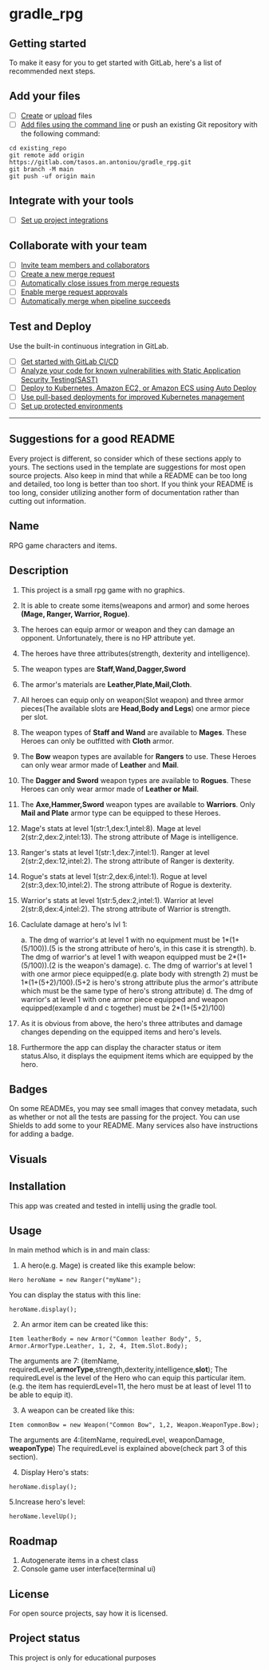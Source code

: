 # gradle_rpg



## Getting started

To make it easy for you to get started with GitLab, here's a list of recommended next steps.



## Add your files

- [ ] [Create](https://docs.gitlab.com/ee/user/project/repository/web_editor.html#create-a-file) or [upload](https://docs.gitlab.com/ee/user/project/repository/web_editor.html#upload-a-file) files
- [ ] [Add files using the command line](https://docs.gitlab.com/ee/gitlab-basics/add-file.html#add-a-file-using-the-command-line) or push an existing Git repository with the following command:

```
cd existing_repo
git remote add origin https://gitlab.com/tasos.an.antoniou/gradle_rpg.git
git branch -M main
git push -uf origin main
```

## Integrate with your tools

- [ ] [Set up project integrations](https://gitlab.com/tasos.an.antoniou/gradle_rpg/-/settings/integrations)

## Collaborate with your team

- [ ] [Invite team members and collaborators](https://docs.gitlab.com/ee/user/project/members/)
- [ ] [Create a new merge request](https://docs.gitlab.com/ee/user/project/merge_requests/creating_merge_requests.html)
- [ ] [Automatically close issues from merge requests](https://docs.gitlab.com/ee/user/project/issues/managing_issues.html#closing-issues-automatically)
- [ ] [Enable merge request approvals](https://docs.gitlab.com/ee/user/project/merge_requests/approvals/)
- [ ] [Automatically merge when pipeline succeeds](https://docs.gitlab.com/ee/user/project/merge_requests/merge_when_pipeline_succeeds.html)

## Test and Deploy

Use the built-in continuous integration in GitLab.

- [ ] [Get started with GitLab CI/CD](https://docs.gitlab.com/ee/ci/quick_start/index.html)
- [ ] [Analyze your code for known vulnerabilities with Static Application Security Testing(SAST)](https://docs.gitlab.com/ee/user/application_security/sast/)
- [ ] [Deploy to Kubernetes, Amazon EC2, or Amazon ECS using Auto Deploy](https://docs.gitlab.com/ee/topics/autodevops/requirements.html)
- [ ] [Use pull-based deployments for improved Kubernetes management](https://docs.gitlab.com/ee/user/clusters/agent/)
- [ ] [Set up protected environments](https://docs.gitlab.com/ee/ci/environments/protected_environments.html)

***



## Suggestions for a good README
Every project is different, so consider which of these sections apply to yours. The sections used in the template are suggestions for most open source projects. Also keep in mind that while a README can be too long and detailed, too long is better than too short. If you think your README is too long, consider utilizing another form of documentation rather than cutting out information.

## Name
RPG game characters and items.

## Description
1.	This project is a small rpg game with no graphics.

2.	It is able to create some items(weapons and armor) and some heroes **(Mage, Ranger, Warrior, Rogue)**.

3.	The heroes can equip armor or weapon and they can damage an opponent. Unfortunately, there is no HP attribute yet.

4.	The heroes have three attributes(strength, dexterity and intelligence).

5.	The weapon types are **Staff,Wand,Dagger,Sword**

6.	The armor's materials are **Leather,Plate,Mail,Cloth**.

7.	All heroes can equip only on weapon(Slot weapon) and three armor pieces(The available slots are **Head,Body and Legs**) one armor piece per slot.

8.	The weapon types of **Staff and Wand** are available to **Mages**. These Heroes can only be outfitted with **Cloth** armor.

9.	The **Bow** weapon types are available for **Rangers** to use. These Heroes can only wear armor made of **Leather** and **Mail**.

10.	The **Dagger and Sword** weapon types are available to **Rogues**. These Heroes can only wear armor made of **Leather or Mail**.

11.	The **Axe,Hammer,Sword** weapon types are available to **Warriors**. Only **Mail and Plate** armor type can be equipped to these Heroes.

12.	Mage's stats at level 1(str:1,dex:1,intel:8). Mage at level 2(str:2,dex:2,intel:13). The strong attribute of Mage is intelligence.

13.	Ranger's stats at level 1(str:1,dex:7,intel:1). Ranger at level 2(str:2,dex:12,intel:2). The strong attribute of Ranger is dexterity.

14.	Rogue's stats at level 1(str:2,dex:6,intel:1). Rogue at level 2(str:3,dex:10,intel:2). The strong attribute of Rogue is dexterity.

15.	Warrior's stats at level 1(str:5,dex:2,intel:1). Warrior at level 2(str:8,dex:4,intel:2). The strong attribute of Warrior is strength.

16.	Caclulate damage at hero's lvl 1:
	
	a.	The dmg of warrior's at level 1 with no equipment must be 1*(1+(5/100)).(5 is the strong attribute of hero's, in this case it is strength).
	b.	The dmg of warrior's at level 1 with weapon equipped must be 2*(1+(5/100)).(2 is the weapon's damage).
	c.	The dmg of warrior's at level 1 with one armor piece equipped(e.g. plate body with strength 2) must be 1*(1+(5+2)/100).(5+2 is hero's strong attribute plus the armor's attribute which must be the same type of hero's strong attribute)
	d.	The dmg of warrior's at level 1 with one armor piece equipped and weapon equipped(example d and c together) must be 2*(1+(5+2)/100)
	
17.	As it is obvious from above, the hero's three attributes and damage changes depending on the equipped items and hero's levels.

18.	Furthermore the app can display the character status or item status.Also, it displays the equipment items which are equipped by the hero.


## Badges
On some READMEs, you may see small images that convey metadata, such as whether or not all the tests are passing for the project. You can use Shields to add some to your README. Many services also have instructions for adding a badge.

## Visuals


## Installation
This app was created and tested in intellij using the gradle tool.

## Usage
In main method which is in and main class:

1. A hero(e.g. Mage) is created like this example below:
```
Hero heroName = new Ranger("myName");
```

You can display the status with this line:
```
heroName.display();
```

2. An armor item can be created like this:
```
Item leatherBody = new Armor("Common leather Body", 5, Armor.ArmorType.Leather, 1, 2, 4, Item.Slot.Body);
```
The arguments are 7: (itemName, requiredLevel,**armorType**,strength,dexterity,intelligence,**slot**);
The requiredLevel is the level of the Hero who can equip this particular item. (e.g. the item has requierdLevel=11, the hero must be at least of level 11 to be able to equip it).

3. A weapon can be created like this:
```
Item commonBow = new Weapon("Common Bow", 1,2, Weapon.WeaponType.Bow);
```
The arguments are 4:(itemName, requiredLevel, weaponDamage, **weaponType**)
The requiredLevel is explained above(check part 3 of this section).

4. Display Hero's stats:
```
heroName.display();
```

5.Increase hero's level:
```
heroName.levelUp();
```

## Roadmap
1. Autogenerate items in a chest class
2. Console game user interface(terminal ui)

## License
For open source projects, say how it is licensed.

## Project status
This project is only for educational purposes
